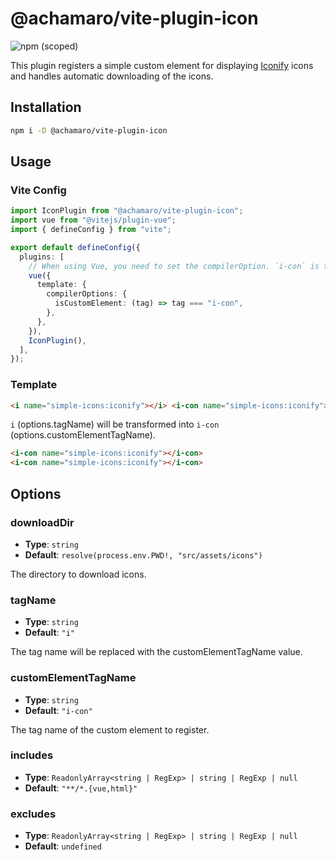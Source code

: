 # @achamaro/vite-plugin-icon

![npm (scoped)](https://img.shields.io/npm/v/@achamaro/vite-plugin-icon)

[Iconify]: https://iconify.design/

This plugin registers a simple custom element for displaying [Iconify] icons and handles automatic downloading of the icons.

## Installation

```sh
npm i -D @achamaro/vite-plugin-icon
```

## Usage

### Vite Config

```typescript
import IconPlugin from "@achamaro/vite-plugin-icon";
import vue from "@vitejs/plugin-vue";
import { defineConfig } from "vite";

export default defineConfig({
  plugins: [
    // When using Vue, you need to set the compilerOption. `i-con` is the default value for `options.customElementTagName`.
    vue({
      template: {
        compilerOptions: {
          isCustomElement: (tag) => tag === "i-con",
        },
      },
    }),
    IconPlugin(),
  ],
});
```

### Template

```html
<i name="simple-icons:iconify"></i> <i-con name="simple-icons:iconify"></i-con>
```

`i` (options.tagName) will be transformed into `i-con` (options.customElementTagName).

```html
<i-con name="simple-icons:iconify"></i-con>
<i-con name="simple-icons:iconify"></i-con>
```

## Options

### downloadDir

- **Type**: `string`
- **Default**: `resolve(process.env.PWD!, "src/assets/icons")`

The directory to download icons.

### tagName

- **Type**: `string`
- **Default**: `"i"`

The tag name will be replaced with the customElementTagName value.

### customElementTagName

- **Type**: `string`
- **Default**: `"i-con"`

The tag name of the custom element to register.

### includes

- **Type**: `ReadonlyArray<string | RegExp> | string | RegExp | null`
- **Default**: `"**/*.{vue,html}"`

### excludes

- **Type**: `ReadonlyArray<string | RegExp> | string | RegExp | null`
- **Default**: `undefined`

